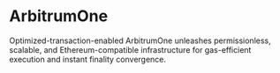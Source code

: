 # ArbitrumOne
Optimized-transaction-enabled ArbitrumOne unleashes permissionless, scalable, and Ethereum-compatible infrastructure for gas-efficient execution and instant finality convergence.
